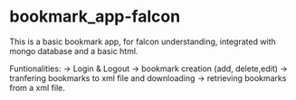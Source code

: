 # bookmark_app-falcon

This is a basic bookmark app, for falcon understanding, integrated with mongo database and a basic html.

Funtionalities: -> Login & Logout -> bookmark creation (add, delete,edit) -> tranfering bookmarks to xml file and downloading -> retrieving bookmarks from a xml file.